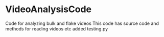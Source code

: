 # VideoAnalysisCode
Code for analyzing bulk and flake videos
This code has source code and methods for reading videos etc
added testing.py
